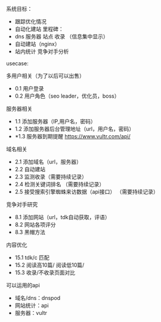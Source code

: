 系统目标：
* 跟踪优化情况
* 自动化建站
里程碑：
* dns 服务器 站点 收录 （信息集中显示）
* 自动建站（nginx）
* 站内统计 竞争对手分析

usecase:

多用户相关（为了以后可以出售）
* 0.1 用户登录
* 0.2 用户角色（seo leader，优化员，boss）

服务器相关
* 1.1 添加服务器（IP,用户名，密码）
* 1.2 添加服务器后台管理地址（url，用户名，密码）
* *1.3 服务器到期提醒  https://www.vultr.com/api/


域名相关
* 2.1 添加域名（url，服务器）
* 2.2 自动建站
* 2.3 监测收录（需要持续记录）
* 2.4 检测关键词排名 （需要持续记录）
* 2.5 接受搜索引擎蜘蛛来访数据（api接口） （需要持续记录）

竞争对手研究
* 8.1 添加网站（url，tdk自动获取，评语）
* 8.2 网站各项评分
* 8.3 黑帽方法



内容优化
* 15.1 tdk/c 匹配
* 15.2 阅读高10篇/ 阅读低10篇/
* 15.3 收录/不收录页面对比

可以运用的api
* 域名/dns：dnspod
* 网站统计：api
* 服务器：vultr
